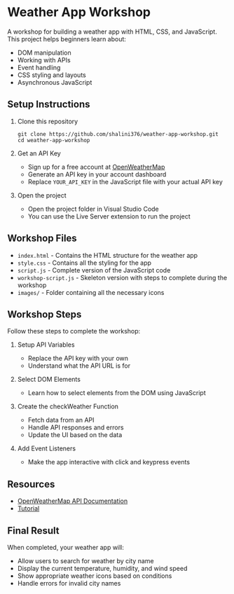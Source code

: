# Weather App Workshop

A workshop for building a weather app with HTML, CSS, and JavaScript. This project helps beginners learn about:
- DOM manipulation
- Working with APIs
- Event handling
- CSS styling and layouts
- Asynchronous JavaScript

## Setup Instructions

1. Clone this repository
   ```
   git clone https://github.com/shalini376/weather-app-workshop.git
   cd weather-app-workshop
   ```

2. Get an API Key
   - Sign up for a free account at [OpenWeatherMap](https://openweathermap.org/api)
   - Generate an API key in your account dashboard
   - Replace `YOUR_API_KEY` in the JavaScript file with your actual API key

3. Open the project
   - Open the project folder in Visual Studio Code
   - You can use the Live Server extension to run the project

## Workshop Files

- `index.html` - Contains the HTML structure for the weather app
- `style.css` - Contains all the styling for the app
- `script.js` - Complete version of the JavaScript code
- `workshop-script.js` - Skeleton version with steps to complete during the workshop
- `images/` - Folder containing all the necessary icons

## Workshop Steps

Follow these steps to complete the workshop:

1. Setup API Variables
   - Replace the API key with your own
   - Understand what the API URL is for

2. Select DOM Elements
   - Learn how to select elements from the DOM using JavaScript

3. Create the checkWeather Function
   - Fetch data from an API
   - Handle API responses and errors
   - Update the UI based on the data

4. Add Event Listeners
   - Make the app interactive with click and keypress events

## Resources

- [OpenWeatherMap API Documentation](https://openweathermap.org/api)
- [Tutorial](https://www.youtube.com/watch?v=MIYQR-Ybrn4)

## Final Result

When completed, your weather app will:
- Allow users to search for weather by city name
- Display the current temperature, humidity, and wind speed
- Show appropriate weather icons based on conditions
- Handle errors for invalid city names